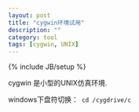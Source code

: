 ```yaml
---
layout: post
title: "cygwin环境试用"
description: ""
category: tool
tags: [cygwin, UNIX]
---
```

{% include JB/setup %}

cygwin 是小型的UNIX仿真环境.

windows下盘符切换：<code> cd /cygdrive/c </code>
